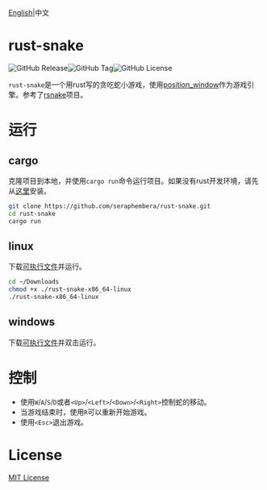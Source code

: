 [English](README.md)|中文
# rust-snake
![GitHub Release](https://img.shields.io/github/v/release/seraphembera/rust-snake)![GitHub Tag](https://img.shields.io/github/v/tag/seraphembera/rust-snake)![GitHub License](https://img.shields.io/github/license/seraphembera/rust-snake)

`rust-snake`是一个用rust写的贪吃蛇小游戏，使用[position_window](https://github.com/PistonDevelopers/piston_window)作为游戏引擎。参考了[rsnake](https://github.com/maras-archive/rsnake.git)项目。
# 运行
## cargo
克隆项目到本地，并使用`cargo run`命令运行项目。如果没有rust开发环境，请先从[这里](https://www.rust-lang.org/zh-CN/tools/install)安装。
```bash
git clone https://github.com/seraphembera/rust-snake.git
cd rust-snake
cargo run
```
## linux
下载[可执行文件](https://github.com/seraphembera/rust-snake/releases/download/v0.1.0/rust-snake-x86_64-linux)并运行。
```bash
cd ~/Downloads
chmod +x ./rust-snake-x86_64-linux
./rust-snake-x86_64-linux
```
## windows
下载[可执行文件](https://github.com/seraphembera/rust-snake/releases/download/v0.1.0/rust-snake-x86_64-windows.exe)并双击运行。
# 控制
- 使用`W`/`A`/`S`/`D`或者`<Up>`/`<Left>`/`<Down>`/`<Right>`控制蛇的移动。
- 当游戏结束时，使用`R`可以重新开始游戏。
- 使用`<Esc>`退出游戏。
# License
[MIT License](./LICENSE)